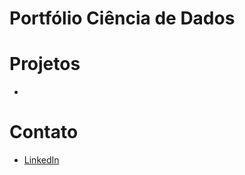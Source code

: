 # Portfólio Ciência de Dados

# Projetos
* 

# Contato
* [LinkedIn](https://www.linkedin.com/in/alexcramires/)
